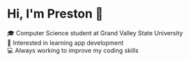 # Hi, I'm Preston 👋

🎓 Computer Science student at Grand Valley State University  
📱 Interested in learning app development  
💻 Always working to improve my coding skills  
